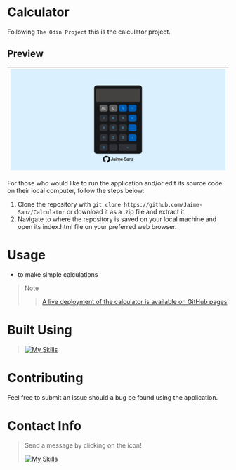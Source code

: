 # Calculator
Following `The Odin Project` this is the calculator project.
## Preview
| ![](images/Calculator.png) |
|----|

For those who would like to run the application and/or edit its source code on their local computer, follow the steps below:

1. Clone the repository with `git clone https://github.com/Jaime-Sanz/Calculator` or download it as a .zip file and extract it.
2. Navigate to where the repository is saved on your local machine and open its index.html file on your preferred web browser.

# Usage
- to make simple calculations

> Note
>
>> [A live deployment of the calculator is available on GitHub pages](https://jaime-sanz.github.io/Calculator/)

# Built Using
> [![My Skills](https://skillicons.dev/icons?i=js,html,css,vscode,discord)](https://skillicons.dev)

# Contributing
Feel free to submit an issue should a bug be found using the application.

# Contact Info
> Send a message by clicking on the icon!
> 
> [![My Skills](https://skillicons.dev/icons?i=linkedin)](https://www.linkedin.com/in/jaime-sanchez-a95874245/)
